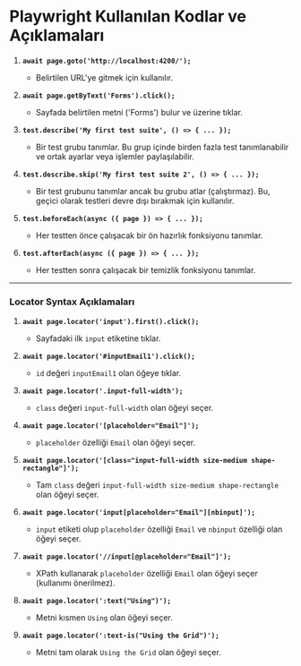# Playwright Kullanılan Kodlar ve Açıklamaları

1. **`await page.goto('http://localhost:4200/');`**
   - Belirtilen URL'ye gitmek için kullanılır.

2. **`await page.getByText('Forms').click();`**
   - Sayfada belirtilen metni ('Forms') bulur ve üzerine tıklar.

3. **`test.describe('My first test suite', () => { ... });`**
   - Bir test grubu tanımlar. Bu grup içinde birden fazla test tanımlanabilir ve ortak ayarlar veya işlemler paylaşılabilir.

4. **`test.describe.skip('My first test suite 2', () => { ... });`**
   - Bir test grubunu tanımlar ancak bu grubu atlar (çalıştırmaz). Bu, geçici olarak testleri devre dışı bırakmak için kullanılır.

5. **`test.beforeEach(async ({ page }) => { ... });`**
   - Her testten önce çalışacak bir ön hazırlık fonksiyonu tanımlar.

6. **`test.afterEach(async ({ page }) => { ... });`**
   - Her testten sonra çalışacak bir temizlik fonksiyonu tanımlar.

---

### Locator Syntax Açıklamaları

1. **`await page.locator('input').first().click();`**
   - Sayfadaki ilk `input` etiketine tıklar.

2. **`await page.locator('#inputEmail1').click();`**
   - `id` değeri `inputEmail1` olan öğeye tıklar.

3. **`await page.locator('.input-full-width');`**
   - `class` değeri `input-full-width` olan öğeyi seçer.

4. **`await page.locator('[placeholder="Email"]');`**
   - `placeholder` özelliği `Email` olan öğeyi seçer.

5. **`await page.locator('[class="input-full-width size-medium shape-rectangle"]');`**
   - Tam `class` değeri `input-full-width size-medium shape-rectangle` olan öğeyi seçer.

6. **`await page.locator('input[placeholder="Email"][nbinput]');`**
   - `input` etiketi olup `placeholder` özelliği `Email` ve `nbinput` özelliği olan öğeyi seçer.

7. **`await page.locator('//input[@placeholder="Email"]');`**
   - XPath kullanarak `placeholder` özelliği `Email` olan öğeyi seçer (kullanımı önerilmez).

8. **`await page.locator(':text("Using")');`**
   - Metni kısmen `Using` olan öğeyi seçer.

9. **`await page.locator(':text-is("Using the Grid")');`**
   - Metni tam olarak `Using the Grid` olan öğeyi seçer.


